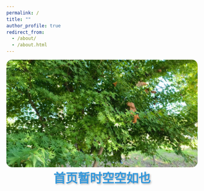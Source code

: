 ```yaml
---
permalink: /
title: ""
author_profile: true
redirect_from: 
  - /about/
  - /about.html
---
```


<style>
  .rounded-img {
    border-radius: 15px;
    width: 800px; /* 设置宽度 */
    object-fit: cover; /* 确保内容裁剪 */
  }
</style>

<img src="/images/home-page-6.jpg" alt="图片1" class="rounded-img">

<div style="text-align: center; font-family: 'Arial', sans-serif; font-size: 32px; font-weight: bold; color: #3498db; text-shadow: 2px 2px 4px rgba(0, 0, 0, 0.3);">
  首页暂时空空如也
</div>
